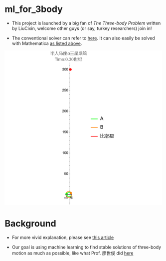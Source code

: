# ml_for_3body

- This project is launched by a big fan of *The Three-body Problem* written by LiuCixin, welcome other guys (or say, turkey researchers) join in!

- The conventional solver can refer to [here](https://github.com/zaman13/Three-Body-Problem-Gravitational-System/blob/master/Python%20notebook%20files/Earth_Jupiter_Sun_system.ipynb). It can also easily be solved with Mathematica [as listed above](https://github.com/Fisherd99/ml_for_3body/blob/main/three_body_problem.nb).

![An example of three-body motion](https://github.com/Fisherd99/ml_for_3body/blob/main/threebody.gif)

# Background

- For more vivid explanation, please see [this article](https://zhuanlan.zhihu.com/p/588949798)

- Our goal is using machine learning to find stable solutions of three-body motion as much as possible, like what Prof. 廖世俊 did [here](https://news.sjtu.edu.cn/jdzh/20220606/172074.html)
